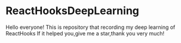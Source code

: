 # ReactHooksDeepLearning
Hello everyone!
This is repository that recording my deep learning of ReactHooks
If it helped you,give me a star,thank you very much!
